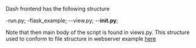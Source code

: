 Dash frontend has the following structure

-run.py;
-flask_example;
--view.py;
--__init.py__;

Note that then main body of the script is found in views.py. This structure used to conform to 
file structure in webserver example [here](https://github.com/rwinslow/flaskapp)
